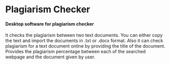 # Plagiarism Checker

#### Desktop software for plagiarism checker

It checks the plagiarism between two text documents. You can either copy the text and import the documents in .txt or .docx format. Also it can check plagiarism for a text document online by providing the title of the document. Provides the plagiarism percentage between each of the searched webpage and the document given by user.

